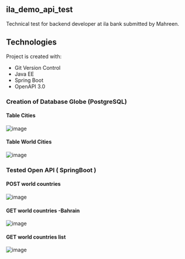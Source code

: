 
## ila_demo_api_test
Technical test for backend developer at ila bank submitted by Mahreen. 


## Technologies
Project is created with:
  * Git Version Control
  *	Java EE
  *	Spring Boot
  * OpenAPI 3.0


### Creation of Database Globe (PostgreSQL)
#### Table Cities 
![image](https://i.imgur.com/1A5CZ22.png})

#### Table World Cities

![image](https://i.imgur.com/2uOpfyw.png})


### Tested Open API ( SpringBoot )

#### POST world countries 
![image](https://i.imgur.com/gzgip34.png})

#### GET world countries -Bahrain
![image](https://i.imgur.com/J7Bm0fe.png})

#### GET world countries list
![image](https://i.imgur.com/ISnOJv4.png})






